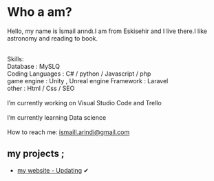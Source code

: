 # Who a am?
Hello, my name is İsmail arındı.I am from Eskisehir and I live there.I like astronomy and reading to book. <br> <br>

Skills: <br>
Database : MySLQ   <br>
Coding Languages : C# / python / Javascript  / php  <br>
game engine : Unity , Unreal engine
Framework :   Laravel  <br>
other : Html / Css / SEO 
<br><br>
I’m currently working on Visual Studio Code and Trello
<br><br>
I’m currently learning Data science
<br><br>
How to reach me: <a class="black" href="mailto:ismaill.arindi@gmail.com"> ismaill.arindi@gmail.com</a> <br>
## my projects ;
* [my website - Updating](https://github.com/Duvar000) ✔



